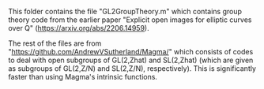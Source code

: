 This folder contains the file "GL2GroupTheory.m" which contains group theory code from the earlier paper "Explicit open images for elliptic curves over Q" (https://arxiv.org/abs/2206.14959).

The rest of the files are from "https://github.com/AndrewVSutherland/Magma/" which consists of codes to deal with open subgroups of GL(2,Zhat) and SL(2,Zhat) (which are given as subgroups of GL(2,Z/N) and SL(2,Z/N), respectively).   This is significantly faster than using Magma's intrinsic functions.
